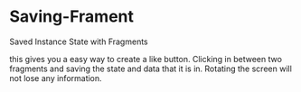 # Saving-Frament
Saved Instance State with Fragments

this gives you a easy way to create a like button. Clicking in between two fragments and saving the state and data that it is in. 
Rotating the screen will not lose any information.
